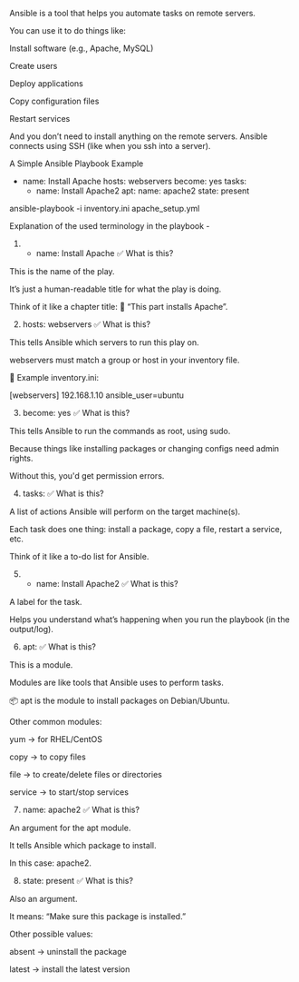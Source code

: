 Ansible is a tool that helps you automate tasks on remote servers.

You can use it to do things like:

Install software (e.g., Apache, MySQL)

Create users

Deploy applications

Copy configuration files

Restart services

And you don’t need to install anything on the remote servers. Ansible connects using SSH (like when you ssh into a server).

A Simple Ansible Playbook Example

- name: Install Apache
  hosts: webservers
  become: yes
  tasks:
    - name: Install Apache2
      apt:
        name: apache2
        state: present

ansible-playbook -i inventory.ini apache_setup.yml


Explanation of the used terminology in the playbook - 

1. - name: Install Apache
✅ What is this?

This is the name of the play.

It’s just a human-readable title for what the play is doing.

Think of it like a chapter title:
📘 “This part installs Apache”.

2. hosts: webservers
✅ What is this?

This tells Ansible which servers to run this play on.

webservers must match a group or host in your inventory file.

🔸 Example inventory.ini:

[webservers]
192.168.1.10 ansible_user=ubuntu

3. become: yes
✅ What is this?

This tells Ansible to run the commands as root, using sudo.

Because things like installing packages or changing configs need admin rights.

Without this, you'd get permission errors.

4. tasks:
✅ What is this?

A list of actions Ansible will perform on the target machine(s).

Each task does one thing: install a package, copy a file, restart a service, etc.

Think of it like a to-do list for Ansible.

5. - name: Install Apache2
✅ What is this?

A label for the task.

Helps you understand what’s happening when you run the playbook (in the output/log).

6. apt:
✅ What is this?

This is a module.

Modules are like tools that Ansible uses to perform tasks.

📦 apt is the module to install packages on Debian/Ubuntu.

Other common modules:

yum → for RHEL/CentOS

copy → to copy files

file → to create/delete files or directories

service → to start/stop services

7. name: apache2
✅ What is this?

An argument for the apt module.

It tells Ansible which package to install.

In this case: apache2.

8. state: present
✅ What is this?

Also an argument.

It means: “Make sure this package is installed.”

Other possible values:

absent → uninstall the package

latest → install the latest version